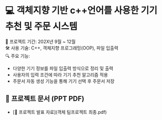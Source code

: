 # 💻 객체지향 기반 c++언어를 사용한 기기 추천 및 주문 시스템
📅 프로젝트 기간: 202X년 9월 ~ 12월  
🛠 사용 기술: C++, 객체지향 프로그래밍(OOP), 파일 입출력  
🔍 주요 기능:
- 다양한 기기 정보를 파일 입출력 방식으로 정리 및 출력
- 사용자의 입력 조건에 따라 기기 추천 알고리즘 적용
- 주문서 자동 생성 기능을 통해 기기 선택 후 주문서 저장

## 📄 프로젝트 문서 (PPT PDF)
- [📂 프로젝트 발표 자료](객체 팀프로젝트 최종.pdf)
